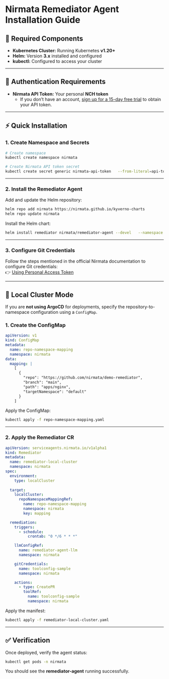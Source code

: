 # Nirmata Remediator Agent Installation Guide

## 🧩 Required Components

- **Kubernetes Cluster:** Running Kubernetes **v1.20+**  
- **Helm:** Version **3.x** installed and configured  
- **kubectl:** Configured to access your cluster  

---

## 🔐 Authentication Requirements

- **Nirmata API Token:** Your personal **NCH token**  
  - If you don’t have an account, [sign up for a 15-day free trial](https://www.nirmata.io/free-trial) to obtain your API token.

---

## ⚡ Quick Installation

### 1. Create Namespace and Secrets

```bash
# Create namespace
kubectl create namespace nirmata

# Create Nirmata API token secret
kubectl create secret generic nirmata-api-token   --from-literal=api-token=YOUR_NIRMATA_API_TOKEN   --namespace nirmata
```

---

### 2. Install the Remediator Agent

Add and update the Helm repository:

```bash
helm repo add nirmata https://nirmata.github.io/kyverno-charts
helm repo update nirmata
```

Install the Helm chart:

```bash
helm install remediator nirmata/remediator-agent --devel   --namespace nirmata   --create-namespace   --set nirmata.apiTokenSecret="nirmata-api-token"
```

---

### 3. Configure Git Credentials

Follow the steps mentioned in the official Nirmata documentation to configure Git credentials:  
👉 [Using Personal Access Token](https://docs.nirmata.io/docs/agents/service-agents/remediator/tools/#using-personal-access-token)

---

## 🧱 Local Cluster Mode

If you are **not using ArgoCD** for deployments, specify the repository-to-namespace configuration using a `ConfigMap`.

### 1. Create the ConfigMap

```yaml
apiVersion: v1
kind: ConfigMap
metadata:
  name: repo-namespace-mapping
  namespace: nirmata
data:
  mapping: |
    [
      {
        "repo": "https://github.com/nirmata/demo-remediator",
        "branch": "main",
        "path": "apps/nginx",
        "targetNamespace": "default"
      }
    ]
```

Apply the ConfigMap:

```bash
kubectl apply -f repo-namespace-mapping.yaml
```

---

### 2. Apply the Remediator CR

```yaml
apiVersion: serviceagents.nirmata.io/v1alpha1
kind: Remediator
metadata:
  name: remediator-local-cluster
  namespace: nirmata
spec:
  environment:
    type: localCluster
  
  target:
    localCluster:
      repoNamespaceMappingRef:
        name: repo-namespace-mapping
        namespace: nirmata
        key: mapping

  remediation:
    triggers:
      - schedule:
          crontab: "0 */6 * * *"

    llmConfigRef:
      name: remediator-agent-llm
      namespace: nirmata

    gitCredentials:
      name: toolconfig-sample
      namespace: nirmata

    actions:
      - type: CreatePR
        toolRef:
          name: toolconfig-sample
          namespace: nirmata
```

Apply the manifest:

```bash
kubectl apply -f remediator-local-cluster.yaml
```

---

## ✅ Verification

Once deployed, verify the agent status:

```bash
kubectl get pods -n nirmata
```

You should see the **remediator-agent** running successfully.
